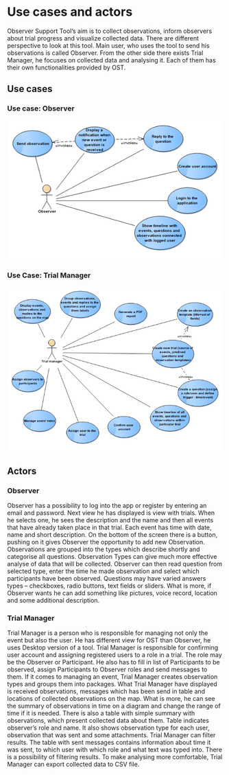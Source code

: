 # Use cases and actors

Observer Support Tool’s aim is to  collect observations, inform observers about trial progress and visualize collected data. There are different perspective to look at this tool.  Main user, who uses the tool to send his observations is called Observer. From the other side there exists Trial Manager, he focuses on collected data and analysing it.  Each of them has their own functionalities provided by OST. 

## Use cases

### Use case: Observer
![](./img/use-cases-observer.png)

### Use Case: Trial Manager
![](./img/use-cases-trial-manager.png)


## Actors

### Observer

Observer has a possibility to log into the app or register by entering an email and password. Next view he has displayed is view with trials. When he selects one, he sees the description and the name and then all events that have already taken place in that trial. Each event has time with date, name and short description. On the bottom of the screen there is a button, pushing on it gives Observer the opportunity to add new Observation. Observations are grouped into the types which  describe shortly and categorise all questions. Observation Types can give much more effective analyse of data that will be collected. Observer can then read question from selected type, enter the time he made observation and select which participants have been observed. Questions may have varied answers types – checkboxes, radio buttons, text fields or sliders. What is more, if Observer wants he can add something like pictures, voice record, location and some additional description. 

### Trial Manager

Trial Manager is a person who is responsible for managing not only the event but also the user. He has different view for OST than Observer, he uses Desktop version of a tool. Trial Manager is responsible for confirming user account and assigning registered users to a role in a trial. The role may be the Observer or Participant. He also has to fill in list of Participants to be observed, assign Participants to Observer roles and send messages to them. If it comes to managing an event, Trial Manager creates observation types and groups them into packages. What Trial Manager have displayed is received observations,  messages which has been send in table  and locations of collected observations on the map. What is more, he can see the summary of observations in time on a diagram and change the range of time if it is needed. There is also a table with simple summary with observations, which present collected data about them.  Table  indicates observer’s role and name. It also shows observation type for each user, observation that was sent and some attachments. Trial Manager can filter results. The table with sent messages contains information about time it was sent, to which user with which role and what text was typed into. There is a possibility of filtering results. To make analysing more comfortable, Trial Manager can export collected data to CSV file. 





